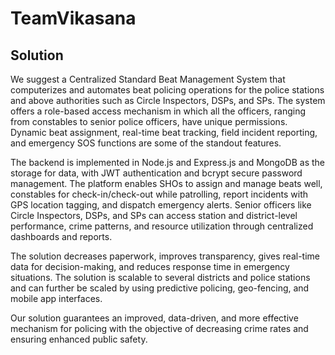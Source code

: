 # TeamVikasana

## Solution
We suggest a Centralized Standard Beat Management System that computerizes and automates beat policing operations for the police stations and above authorities such as Circle Inspectors, DSPs, and SPs. The system offers a role-based access mechanism in which all the officers, ranging from constables to senior police officers, have unique permissions. Dynamic beat assignment, real-time beat tracking, field incident reporting, and emergency SOS functions are some of the standout features.

The backend is implemented in Node.js and Express.js and MongoDB as the storage for data, with JWT authentication and bcrypt secure password management. The platform enables SHOs to assign and manage beats well, constables for check-in/check-out while patrolling, report incidents with GPS location tagging, and dispatch emergency alerts. Senior officers like Circle Inspectors, DSPs, and SPs can access station and district-level performance, crime patterns, and resource utilization through centralized dashboards and reports.

The solution decreases paperwork, improves transparency, gives real-time data for decision-making, and reduces response time in emergency situations. The solution is scalable to several districts and police stations and can further be scaled by using predictive policing, geo-fencing, and mobile app interfaces.

Our solution guarantees an improved, data-driven, and more effective mechanism for policing with the objective of decreasing crime rates and ensuring enhanced public safety.
